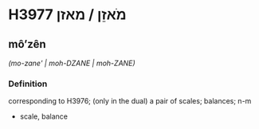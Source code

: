 # H3977 מֹאזֵן / מאזן

## môʼzên

_(mo-zane' | moh-DZANE | moh-ZANE)_

### Definition

corresponding to H3976; (only in the dual) a pair of scales; balances; n-m

- scale, balance
